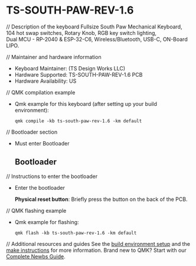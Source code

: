 # TS-SOUTH-PAW-REV-1.6

// Description of the keyboard
Fullsize South Paw Mechanical Keyboard,
104 hot swap switches,
Rotary Knob,
RGB key switch lighting,  
Dual MCU - RP-2040 & ESP-32-C6,
Wireless/Bluetooth,
USB-C,
ON-Board LIPO.

// Maintainer and hardware information
* Keyboard Maintainer: (TS Design Works LLC)
* Hardware Supported: TS-SOUTH-PAW-REV-1.6 PCB
* Hardware Availability: US

// QMK compilation example
* Qmk example for this keyboard (after setting up your build environment):

      qmk compile -kb ts-south-paw-rev-1.6 -km default
    
// Bootloader section
* Must enter Bootloader
    
    ## Bootloader

// Instructions to enter the bootloader
* Enter the bootloader 

   **Physical reset button**: Briefly press the button on the back of the PCB.

// QMK flashing example
* Qmk example for flashing:

      qmk flash -kb ts-south-paw-rev-1.6 -km default

// Additional resources and guides
See the [build environment setup](https://docs.qmk.fm/#/getting_started_build_tools) and the [make instructions](https://docs.qmk.fm/#/getting_started_make_guide) for more information. Brand new to QMK? Start with our [Complete Newbs Guide](https://docs.qmk.fm/#/newbs).
